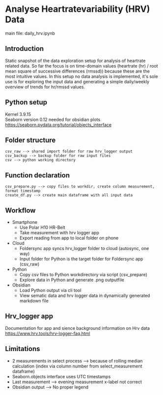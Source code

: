 # Analyse Heartratevariability (HRV) Data  
main file: daily_hrv.ipynb

## Introduction
Static snapshot of the data exploration setup for analysis of heartrate related data. So far the focus is on time-domain values (heartrate (hr) / root mean square of successive differences (rmssd)) because these are the most intuitive values. In this setup no data analysis is implemented, it's sole use is for exploring the input data and generating a simple daily/weekly overview of trends for hr/rmssd values.

## Python setup
Kernel 3.9.15  
Seaborn version 0.12 needed for obsidian plots  
https://seaborn.pydata.org/tutorial/objects_interface  

## Folder structure
    csv_raw --> shared import folder for raw hrv_logger output
    csv_backup --> backup folder for raw input files
    csv --> python working directory

## Function declaration
    csv_prepare.py --> copy files to workdir, create column measurement, format timestamp
    create_df.py --> create main dataframe with all input data 

## Workflow
- Smartphone
    - Use Polar H10 HR-Belt  
    - Take measurement with hrv logger app  
    - Export reading from app to local folder on phone   
- Cloud
    - Foldersync app syncs hrv_logger folder to cloud (autosync, one way)  
    - Input folder for Python is the target folder for Foldersync app (csv_raw)  
- Python
    - Copy csv files to Python workdirectory via script (csv_prepare)  
    - Explore data in Python and generate .png outputfile  
- Obsidian
    - Load Python output via cli tool  
    - View sematic data and hrv logger data in dynamically generated markdown file  

## Hrv_logger app
Documentation for app and sience background information on Hrv data  
https://www.hrv.tools/hrv-logger-faq.html


## Limitations
- 2 measurements in select process --> because of rolling median calculation (index via column number from select_measurement dataframe)
- Seaborn.objects interface uses UTC timestamps
- Last measurement --> evening measurement x-label not correct
- Obsidian output --> No proper legend
